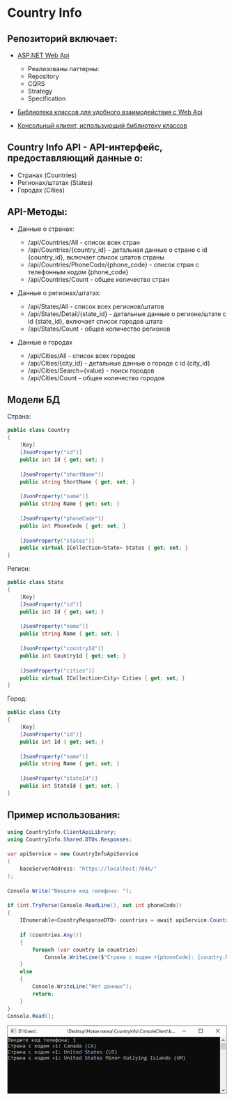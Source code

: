# Country Info

## Репозиторий включает:
- <a href="https://github.com/kerminator-dev/Country-Info/tree/main/src/CountryInfo/CountryInfo.WebAPI">ASP.NET Web Api</a>

  - Реализованы паттерны: 
   - Repository
   - CQRS
   - Strategy
   - Specification
- <a href="https://github.com/kerminator-dev/Country-Info/tree/main/src/CountryInfo/CountryInfo.ClientApiLibrary">Библиотека классов для удобного взаимодействия с Web Api</a>

- <a href="https://github.com/kerminator-dev/Country-Info/tree/main/src/CountryInfo/CountryInfo.Client.Console">Консольный клиент, использующий библиотеку классов</a>

## Country Info API - API-интерфейс, предоставляющий данные о:
- Странах (Countries)
- Регионах/штатах (States)
- Городах (Cities)

## API-Методы:
- Данные о странах:
  - /api/Countries/All                      - список всех стран
  - /api/Countries/{country_id}      - детальная данные о стране с id {country_id}, включает список штатов страны
  - /api/Countries/PhoneCode/{phone_code}   - список стран с телефонным кодом {phone_code}
  - /api/Countries/Count                    - общее количество стран

- Данные о регионах/штатах:
  - /api/States/All                         - список всех регионов/штатов
  - /api/States/Detail/{state_id}           - детальные данные о регионе/штате с id {state_id}, включает список городов штата
  - /api/States/Count                       - общее количество регионов

- Данные о городах
  - /api/Cities/All                         - список всех городов
  - /api/Cities/{city_id}                   - детальные данные о городе с id {city_id}
  - /api/Cities/Search={value}              - поиск городов
  - /api/Cities/Count                       - общее количество городов

## Модели БД
Страна:
  ```cs
  public class Country
  {
      [Key]
      [JsonProperty("id")]
      public int Id { get; set; }

      [JsonProperty("shortName")]
      public string ShortName { get; set; }

      [JsonProperty("name")]
      public string Name { get; set; }

      [JsonProperty("phoneCode")]
      public int PhoneCode { get; set; }

      [JsonProperty("states")]
      public virtual ICollection<State> States { get; set; }
  }
  ```
Регион:
  ```cs
  public class State
  {
      [Key]
      [JsonProperty("id")]
      public int Id { get; set; }

      [JsonProperty("name")]
      public string Name { get; set; }

      [JsonProperty("countryId")]
      public int CountryId { get; set; }

      [JsonProperty("cities")]
      public virtual ICollection<City> Cities { get; set; }
  }
  ```
Город:
  ```cs
  public class City
  {
      [Key]
      [JsonProperty("id")]
      public int Id { get; set; }

      [JsonProperty("name")]
      public string Name { get; set; }

      [JsonProperty("stateId")]
      public int StateId { get; set; }
  }
  ```
  
## Пример использования:
```cs
using CountryInfo.ClientApiLibrary;
using CountryInfo.Shared.DTOs.Responses;

var apiService = new CountryInfoApiService
(
    baseServerAddress: "https://localhost:7046/"
);

Console.Write("Введите код телефона: ");

if (int.TryParse(Console.ReadLine(), out int phoneCode))
{
    IEnumerable<CountryResponseDTO> countries = await apiService.Countries.GetByPhoneCodeAsync(phoneCode);

    if (countries.Any())
    {
        foreach (var country in countries)
            Console.WriteLine($"Страна с кодом +{phoneCode}: {country.Name} ({country.ShortName})");
    }
    else
    {
        Console.WriteLine("Нет данных");
        return;
    }
}
Console.Read();
```
![alt text](https://github.com/kerminator-dev/Country-Info/blob/main/img/console-example.PNG?raw=true)
